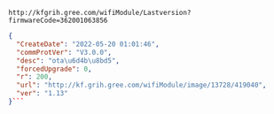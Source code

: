 `http://kfgrih.gree.com/wifiModule/Lastversion?firmwareCode=362001063856`

```json
{
  "CreateDate": "2022-05-20 01:01:46",
  "commProtVer": "V3.0.0",
  "desc": "ota\u6d4b\u8bd5",
  "forcedUpgrade": 0,
  "r": 200,
  "url": "http://kf.grih.gree.com/wifiModule/image/13728/419040",
  "ver": "1.13"
}```